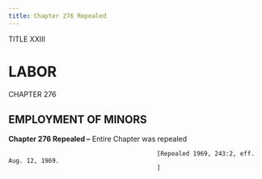 ```yaml
---
title: Chapter 276 Repealed
---
```


TITLE XXIII
                                             
LABOR
============

CHAPTER 276
                                             
EMPLOYMENT OF MINORS
--------------------

**Chapter 276 Repealed –** Entire Chapter was repealed


                                             [Repealed 1969, 243:2, eff. Aug. 12, 1969.
                                             ]
